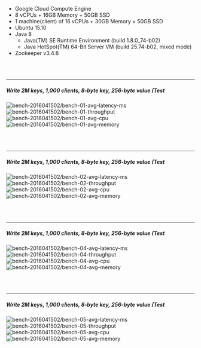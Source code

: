 

- Google Cloud Compute Engine
- 8 vCPUs + 16GB Memory + 50GB SSD
- 1 machine(client) of 16 vCPUs + 30GB Memory + 50GB SSD
- Ubuntu 15.10
- Java 8
  - Java(TM) SE Runtime Environment (build 1.8.0_74-b02)
  - Java HotSpot(TM) 64-Bit Server VM (build 25.74-b02, mixed mode)
- Zookeeper v3.4.8



<br><br><hr>
##### Write 2M keys, 1,000 clients, 8-byte key, 256-byte value (Test

<img src="https://storage.googleapis.com/bench-2016041502/bench-01-avg-latency-ms.svg" alt="bench-2016041502/bench-01-avg-latency-ms">

<img src="https://storage.googleapis.com/bench-2016041502/bench-01-throughput.svg" alt="bench-2016041502/bench-01-throughput">

<img src="https://storage.googleapis.com/bench-2016041502/bench-01-avg-cpu.svg" alt="bench-2016041502/bench-01-avg-cpu">

<img src="https://storage.googleapis.com/bench-2016041502/bench-01-avg-memory.svg" alt="bench-2016041502/bench-01-avg-memory">



<br><br><hr>
##### Write 2M keys, 1,000 clients, 8-byte key, 256-byte value (Test

<img src="https://storage.googleapis.com/bench-2016041502/bench-02-avg-latency-ms.svg" alt="bench-2016041502/bench-02-avg-latency-ms">

<img src="https://storage.googleapis.com/bench-2016041502/bench-02-throughput.svg" alt="bench-2016041502/bench-02-throughput">

<img src="https://storage.googleapis.com/bench-2016041502/bench-02-avg-cpu.svg" alt="bench-2016041502/bench-02-avg-cpu">

<img src="https://storage.googleapis.com/bench-2016041502/bench-02-avg-memory.svg" alt="bench-2016041502/bench-02-avg-memory">



<br><br><hr>
##### Write 2M keys, 1,000 clients, 8-byte key, 256-byte value (Test

<img src="https://storage.googleapis.com/bench-2016041502/bench-04-avg-latency-ms.svg" alt="bench-2016041502/bench-04-avg-latency-ms">

<img src="https://storage.googleapis.com/bench-2016041502/bench-04-throughput.svg" alt="bench-2016041502/bench-04-throughput">

<img src="https://storage.googleapis.com/bench-2016041502/bench-04-avg-cpu.svg" alt="bench-2016041502/bench-04-avg-cpu">

<img src="https://storage.googleapis.com/bench-2016041502/bench-04-avg-memory.svg" alt="bench-2016041502/bench-04-avg-memory">



<br><br><hr>
##### Write 2M keys, 1,000 clients, 8-byte key, 256-byte value (Test

<img src="https://storage.googleapis.com/bench-2016041502/bench-05-avg-latency-ms.svg" alt="bench-2016041502/bench-05-avg-latency-ms">

<img src="https://storage.googleapis.com/bench-2016041502/bench-05-throughput.svg" alt="bench-2016041502/bench-05-throughput">

<img src="https://storage.googleapis.com/bench-2016041502/bench-05-avg-cpu.svg" alt="bench-2016041502/bench-05-avg-cpu">

<img src="https://storage.googleapis.com/bench-2016041502/bench-05-avg-memory.svg" alt="bench-2016041502/bench-05-avg-memory">



